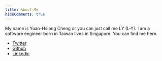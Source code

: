 ```yaml
---
title: About Me
hideComments: true
---
```


My name is Yuan-Hsiang Cheng or you can just call me LY (L-Y).
I am a software engineer born in Taiwan lives in Singapore.
You can find me here.

* [Twitter](https://twitter.com/lyforever)
* [Github](https://github.com/yhsiang)
* [Linkedin](https://www.linkedin.com/in/yhsiang/)